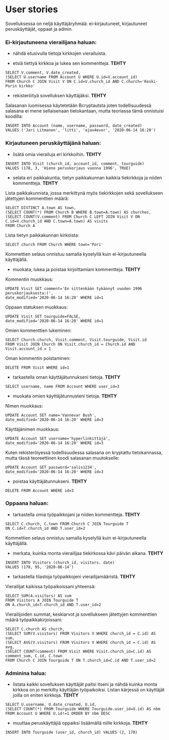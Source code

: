 # User stories






Sovelluksessa on neljä käyttäjäryhmää: ei-kirjautuneet, kirjautuneet peruskäyttäjät, oppaat ja admin.






### Ei-kirjautuneena vierailijana haluan:

* nähdä etusivulla tietoja kirkkojen vierailuista.

* etsiä tiettyä kirkkoa ja lukea sen kommentteja. **TEHTY**


```
SELECT V.comment, V.date_created, 
(SELECT U.username FROM Account U WHERE U.id=V.account_id)
FROM Church C JOIN Visit V ON C.id=V.church_id AND C.church='Keski-Porin kirkko'
```





* rekisteröityä sovelluksen käyttäjäksi. **TEHTY**


Salasanan luomisessa käytetetään Bcryptautsta joten todellisuudessä salasana ei mene sellaisenaan tietokantaan, mutta teoriassa tämä onnistuisi koodilla:

```
INSERT INTO Account (name, username, password, date_created) 
VALUES ('Jari Litmanen', 'litti', 'ajax4ever', '2020-06-14 16:20')
```







### Kirjautuneen peruskäyttäjänä haluan:


* lisätä omia vierailuja eri kirkkoihin. **TEHTY**

```
INSERT INTO Visit (church_id, account_id, comment, tourguide) 
VALUES (178, 3, 'Hieno peruskorjaus vuonna 1996', TRUE)
```





* selata eri paikkakuntia, tietyn paikkakunnan kaikkia tiekirkkoja ja niiden kommentteja. **TEHTY**

Lista paikkakunnista, jossa merkittynä myös tiekirkkojen sekä sovellukseen jätettyjen kommenttien määrä:
```
SELECT DISTINCT A.town AS town,
(SELECT COUNT(*) FROM Church B WHERE B.town=A.town) AS churches,
(SELECT COUNT(V.comment) FROM Church C LEFT JOIN Visit V ON C.id=V.church_id AND C.town=A.town) AS visits
FROM Church A
```
Lista tietyn paikkakunnan kirkoista:
```
SELECT church FROM Church WHERE town='Pori'
```
Kommettien selaus onnistuu samalla kyselyllä kuin ei-kirjautuneella käyttäjällä.






* muokata, lukea ja poistaa kirjoittamiani kommentteja.  **TEHTY**

Kommentin muokkaus:
```
UPDATE Visit SET comment='En sittenkään tykännyt vuoden 1996 peruskorjauksesta:(',
date_modified='2020-06-14 16:20' WHERE id=1
```
Oppaan statuksen muokkaus:
```
UPDATE Visit SET tourguide=FALSE,
date_modified='2020-06-14 16:20' WHERE id=1
```
Omien kommenttien lukeminen:
```
SELECT Church.church, Visit.comment, Visit.tourguide, Visit.id 
FROM Visit JOIN Church ON Visit.church_id = Church.id AND Visit.account_id = 1
```
Oman kommentin poistaminen:
```
DELETE FROM Visit WHERE id=1
```





* tarkastella oman käyttäjätunnukseni tietoja. **TEHTY**

```
SELECT username, name FROM Account WHERE user_id=3
```





* muokata omien käyttäjätunnusteni tietoja. **TEHTY**

Nimen muokkaus:
```
UPDATE Account SET name='Vannevar Bush',
date_modified='2020-06-14 16:20' WHERE id=3
```
Käyttäjänimen muokkaus:
```
UPDATE Account SET username='hyperlinkittäjä', 
date_modified='2020-06-14 16:20' WHERE id=3
```
Kuten rekisteröiyessä todellisuudessa salasana on kryptattu tietokannassa, mutta tässä teoreettinen koodi salasanan muutokselle:
```
UPDATE Account SET password='salis1234', 
date_modified='2020-06-14 16:20' WHERE id=3
```





* poistaa käyttäjätunnukseni. **TEHTY**

```
DELETE FROM Account WHERE id=3
```






### Oppaana haluan:

* tarkastella omia työpaikkojani ja niiden kommentteja. **TEHTY**
```
SELECT C.church, C.town FROM Church C JOIN Tourguide T 
ON C.id=T.church_id AND T.user_id=2
```
Kommettien selaus onnistuu samalla kyselyllä kuin ei-kirjautuneella käyttäjällä.






* merkata, kuinka monta vierailijaa tiekirkossa kävi päivän aikana. **TEHTY**
```
INSERT INTO Visitors (church_id, visitors. date) 
VALUES (178, 95, '2020-06-14')
```





* tarkastella tilastoja työpaikkojeni vierailijamääristä. **TEHTY**

Vierailijat kaikissa työpaikoissani yhteensä:
```
SELECT SUM(A.visitors) AS sum 
FROM Visitors A JOIN Tourguide T 
ON A.church_id=T.church_id AND T.user_id=2
```
Vierailijoiden summat, keskiarvot ja sovellukseen jätettyjen kommenttien määrä työpaikkakirjoissani:
```
SELECT C.church AS church,
(SELECT SUM(V.visitors) FROM Visitors V WHERE church_id = C.id) AS sum,
(SELECT AVG(V.visitors) FROM Visitors V WHERE church_id = C.id) AS avg,
(SELECT COUNT(comment) FROM Visit WHERE Visit.church_id=C.id) AS comment_sum, C.id, C.town
FROM Church C JOIN Tourguide T ON T.church_id=C.id AND T.user_id=2
```








### Adminina halua:

* listata kaikki sovelluksen käyttäjät paitsi itseni ja nähdä kuinka monta kirkkoa on jo merkitty käyttäjän työpaikoiksi. Listan kärjessä on käyttäjät joilla on eniten kirkkoja. **TEHTY**
```
SELECT U.username, U.date_created, U.id,
(SELECT COUNT(*) FROM Tourguide WHERE Tourguide.user_id=U.id) AS nbm
FROM Account U WHERE U.id!=1 ORDER BY nbm DESC
```





* muuttaa peruskäyttäjiä oppaiksi lisäämällä niille kirkkoja.  **TEHTY**
```
INSERT INTO Tourguide (user_id, church_id) VALUES (2, 178)
```

